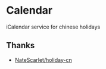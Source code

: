 # Calendar

iCalendar service for chinese holidays


## Thanks

- [NateScarlet/holiday-cn](https://github.com/NateScarlet/holiday-cn)